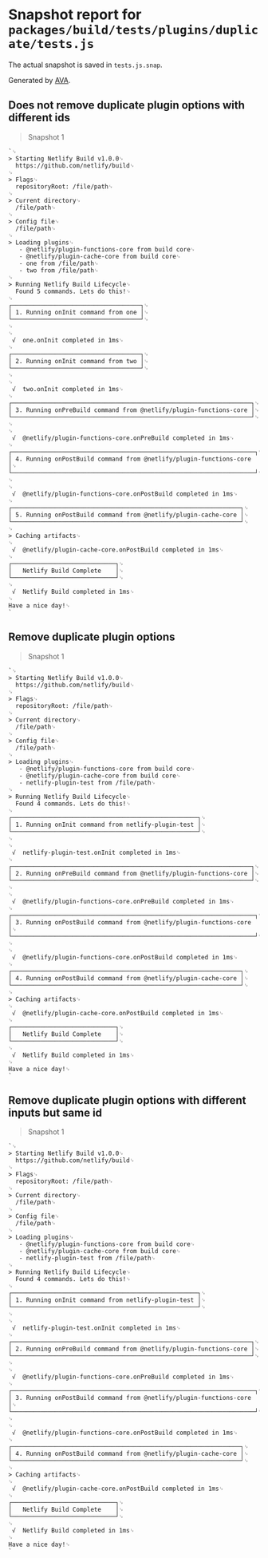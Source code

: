 # Snapshot report for `packages/build/tests/plugins/duplicate/tests.js`

The actual snapshot is saved in `tests.js.snap`.

Generated by [AVA](https://ava.li).

## Does not remove duplicate plugin options with different ids

> Snapshot 1

    `␊
    > Starting Netlify Build v1.0.0␊
      https://github.com/netlify/build␊
    ␊
    > Flags␊
      repositoryRoot: /file/path␊
    ␊
    > Current directory␊
      /file/path␊
    ␊
    > Config file␊
      /file/path␊
    ␊
    > Loading plugins␊
       - @netlify/plugin-functions-core from build core␊
       - @netlify/plugin-cache-core from build core␊
       - one from /file/path␊
       - two from /file/path␊
    ␊
    > Running Netlify Build Lifecycle␊
      Found 5 commands. Lets do this!␊
    ␊
    ┌────────────────────────────────────┐␊
    │ 1. Running onInit command from one │␊
    └────────────────────────────────────┘␊
    ␊
    ␊
     √  one.onInit completed in 1ms␊
    ␊
    ┌────────────────────────────────────┐␊
    │ 2. Running onInit command from two │␊
    └────────────────────────────────────┘␊
    ␊
    ␊
     √  two.onInit completed in 1ms␊
    ␊
    ┌───────────────────────────────────────────────────────────────────┐␊
    │ 3. Running onPreBuild command from @netlify/plugin-functions-core │␊
    └───────────────────────────────────────────────────────────────────┘␊
    ␊
    ␊
     √  @netlify/plugin-functions-core.onPreBuild completed in 1ms␊
    ␊
    ┌────────────────────────────────────────────────────────────────────┐␊
    │ 4. Running onPostBuild command from @netlify/plugin-functions-core │␊
    └────────────────────────────────────────────────────────────────────┘␊
    ␊
    ␊
     √  @netlify/plugin-functions-core.onPostBuild completed in 1ms␊
    ␊
    ┌────────────────────────────────────────────────────────────────┐␊
    │ 5. Running onPostBuild command from @netlify/plugin-cache-core │␊
    └────────────────────────────────────────────────────────────────┘␊
    ␊
    > Caching artifacts␊
    ␊
     √  @netlify/plugin-cache-core.onPostBuild completed in 1ms␊
    ␊
    ┌─────────────────────────────┐␊
    │   Netlify Build Complete    │␊
    └─────────────────────────────┘␊
    ␊
     √  Netlify Build completed in 1ms␊
    ␊
    Have a nice day!␊
    `

## Remove duplicate plugin options

> Snapshot 1

    `␊
    > Starting Netlify Build v1.0.0␊
      https://github.com/netlify/build␊
    ␊
    > Flags␊
      repositoryRoot: /file/path␊
    ␊
    > Current directory␊
      /file/path␊
    ␊
    > Config file␊
      /file/path␊
    ␊
    > Loading plugins␊
       - @netlify/plugin-functions-core from build core␊
       - @netlify/plugin-cache-core from build core␊
       - netlify-plugin-test from /file/path␊
    ␊
    > Running Netlify Build Lifecycle␊
      Found 4 commands. Lets do this!␊
    ␊
    ┌────────────────────────────────────────────────────┐␊
    │ 1. Running onInit command from netlify-plugin-test │␊
    └────────────────────────────────────────────────────┘␊
    ␊
    ␊
     √  netlify-plugin-test.onInit completed in 1ms␊
    ␊
    ┌───────────────────────────────────────────────────────────────────┐␊
    │ 2. Running onPreBuild command from @netlify/plugin-functions-core │␊
    └───────────────────────────────────────────────────────────────────┘␊
    ␊
    ␊
     √  @netlify/plugin-functions-core.onPreBuild completed in 1ms␊
    ␊
    ┌────────────────────────────────────────────────────────────────────┐␊
    │ 3. Running onPostBuild command from @netlify/plugin-functions-core │␊
    └────────────────────────────────────────────────────────────────────┘␊
    ␊
    ␊
     √  @netlify/plugin-functions-core.onPostBuild completed in 1ms␊
    ␊
    ┌────────────────────────────────────────────────────────────────┐␊
    │ 4. Running onPostBuild command from @netlify/plugin-cache-core │␊
    └────────────────────────────────────────────────────────────────┘␊
    ␊
    > Caching artifacts␊
    ␊
     √  @netlify/plugin-cache-core.onPostBuild completed in 1ms␊
    ␊
    ┌─────────────────────────────┐␊
    │   Netlify Build Complete    │␊
    └─────────────────────────────┘␊
    ␊
     √  Netlify Build completed in 1ms␊
    ␊
    Have a nice day!␊
    `

## Remove duplicate plugin options with different inputs but same id

> Snapshot 1

    `␊
    > Starting Netlify Build v1.0.0␊
      https://github.com/netlify/build␊
    ␊
    > Flags␊
      repositoryRoot: /file/path␊
    ␊
    > Current directory␊
      /file/path␊
    ␊
    > Config file␊
      /file/path␊
    ␊
    > Loading plugins␊
       - @netlify/plugin-functions-core from build core␊
       - @netlify/plugin-cache-core from build core␊
       - netlify-plugin-test from /file/path␊
    ␊
    > Running Netlify Build Lifecycle␊
      Found 4 commands. Lets do this!␊
    ␊
    ┌────────────────────────────────────────────────────┐␊
    │ 1. Running onInit command from netlify-plugin-test │␊
    └────────────────────────────────────────────────────┘␊
    ␊
    ␊
     √  netlify-plugin-test.onInit completed in 1ms␊
    ␊
    ┌───────────────────────────────────────────────────────────────────┐␊
    │ 2. Running onPreBuild command from @netlify/plugin-functions-core │␊
    └───────────────────────────────────────────────────────────────────┘␊
    ␊
    ␊
     √  @netlify/plugin-functions-core.onPreBuild completed in 1ms␊
    ␊
    ┌────────────────────────────────────────────────────────────────────┐␊
    │ 3. Running onPostBuild command from @netlify/plugin-functions-core │␊
    └────────────────────────────────────────────────────────────────────┘␊
    ␊
    ␊
     √  @netlify/plugin-functions-core.onPostBuild completed in 1ms␊
    ␊
    ┌────────────────────────────────────────────────────────────────┐␊
    │ 4. Running onPostBuild command from @netlify/plugin-cache-core │␊
    └────────────────────────────────────────────────────────────────┘␊
    ␊
    > Caching artifacts␊
    ␊
     √  @netlify/plugin-cache-core.onPostBuild completed in 1ms␊
    ␊
    ┌─────────────────────────────┐␊
    │   Netlify Build Complete    │␊
    └─────────────────────────────┘␊
    ␊
     √  Netlify Build completed in 1ms␊
    ␊
    Have a nice day!␊
    `
